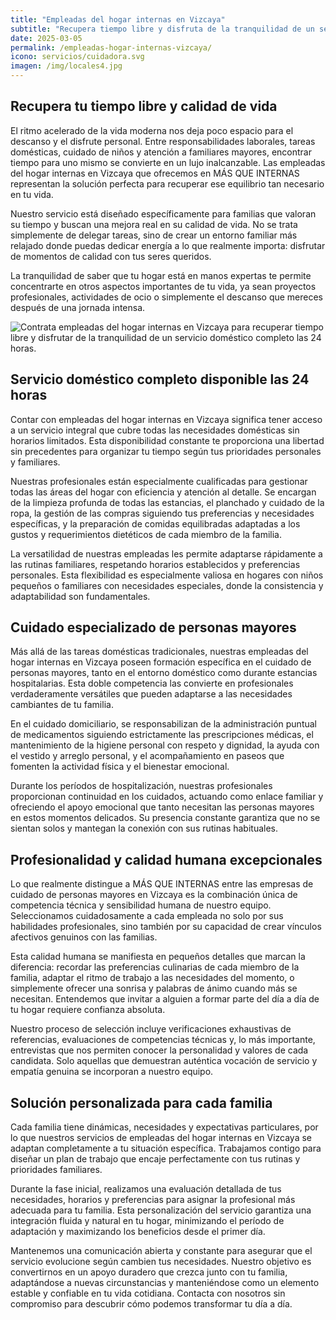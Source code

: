```yaml
---
title: "Empleadas del hogar internas en Vizcaya"
subtitle: "Recupera tiempo libre y disfruta de la tranquilidad de un servicio doméstico completo las 24 horas."
date: 2025-03-05
permalink: /empleadas-hogar-internas-vizcaya/
icono: servicios/cuidadora.svg
imagen: /img/locales4.jpg
---
```


## Recupera tu tiempo libre y calidad de vida

El ritmo acelerado de la vida moderna nos deja poco espacio para el descanso y el disfrute personal. Entre responsabilidades laborales, tareas domésticas, cuidado de niños y atención a familiares mayores, encontrar tiempo para uno mismo se convierte en un lujo inalcanzable. Las empleadas del hogar internas en Vizcaya que ofrecemos en MÁS QUE INTERNAS representan la solución perfecta para recuperar ese equilibrio tan necesario en tu vida.

Nuestro servicio está diseñado específicamente para familias que valoran su tiempo y buscan una mejora real en su calidad de vida. No se trata simplemente de delegar tareas, sino de crear un entorno familiar más relajado donde puedas dedicar energía a lo que realmente importa: disfrutar de momentos de calidad con tus seres queridos.

La tranquilidad de saber que tu hogar está en manos expertas te permite concentrarte en otros aspectos importantes de tu vida, ya sean proyectos profesionales, actividades de ocio o simplemente el descanso que mereces después de una jornada intensa.

![Contrata empleadas del hogar internas en Vizcaya para recuperar tiempo libre y disfrutar de la tranquilidad de un servicio doméstico completo las 24 horas.](/img/locales4.jpg)

## Servicio doméstico completo disponible las 24 horas

Contar con empleadas del hogar internas en Vizcaya significa tener acceso a un servicio integral que cubre todas las necesidades domésticas sin horarios limitados. Esta disponibilidad constante te proporciona una libertad sin precedentes para organizar tu tiempo según tus prioridades personales y familiares.

Nuestras profesionales están especialmente cualificadas para gestionar todas las áreas del hogar con eficiencia y atención al detalle. Se encargan de la limpieza profunda de todas las estancias, el planchado y cuidado de la ropa, la gestión de las compras siguiendo tus preferencias y necesidades específicas, y la preparación de comidas equilibradas adaptadas a los gustos y requerimientos dietéticos de cada miembro de la familia.

La versatilidad de nuestras empleadas les permite adaptarse rápidamente a las rutinas familiares, respetando horarios establecidos y preferencias personales. Esta flexibilidad es especialmente valiosa en hogares con niños pequeños o familiares con necesidades especiales, donde la consistencia y adaptabilidad son fundamentales.

## Cuidado especializado de personas mayores

Más allá de las tareas domésticas tradicionales, nuestras empleadas del hogar internas en Vizcaya poseen formación específica en el cuidado de personas mayores, tanto en el entorno doméstico como durante estancias hospitalarias. Esta doble competencia las convierte en profesionales verdaderamente versátiles que pueden adaptarse a las necesidades cambiantes de tu familia.

En el cuidado domiciliario, se responsabilizan de la administración puntual de medicamentos siguiendo estrictamente las prescripciones médicas, el mantenimiento de la higiene personal con respeto y dignidad, la ayuda con el vestido y arreglo personal, y el acompañamiento en paseos que fomenten la actividad física y el bienestar emocional.

Durante los períodos de hospitalización, nuestras profesionales proporcionan continuidad en los cuidados, actuando como enlace familiar y ofreciendo el apoyo emocional que tanto necesitan las personas mayores en estos momentos delicados. Su presencia constante garantiza que no se sientan solos y mantegan la conexión con sus rutinas habituales.

## Profesionalidad y calidad humana excepcionales

Lo que realmente distingue a MÁS QUE INTERNAS entre las empresas de cuidado de personas mayores en Vizcaya es la combinación única de competencia técnica y sensibilidad humana de nuestro equipo. Seleccionamos cuidadosamente a cada empleada no solo por sus habilidades profesionales, sino también por su capacidad de crear vínculos afectivos genuinos con las familias.

Esta calidad humana se manifiesta en pequeños detalles que marcan la diferencia: recordar las preferencias culinarias de cada miembro de la familia, adaptar el ritmo de trabajo a las necesidades del momento, o simplemente ofrecer una sonrisa y palabras de ánimo cuando más se necesitan. Entendemos que invitar a alguien a formar parte del día a día de tu hogar requiere confianza absoluta.

Nuestro proceso de selección incluye verificaciones exhaustivas de referencias, evaluaciones de competencias técnicas y, lo más importante, entrevistas que nos permiten conocer la personalidad y valores de cada candidata. Solo aquellas que demuestran auténtica vocación de servicio y empatía genuina se incorporan a nuestro equipo.

## Solución personalizada para cada familia

Cada familia tiene dinámicas, necesidades y expectativas particulares, por lo que nuestros servicios de empleadas del hogar internas en Vizcaya se adaptan completamente a tu situación específica. Trabajamos contigo para diseñar un plan de trabajo que encaje perfectamente con tus rutinas y prioridades familiares.

Durante la fase inicial, realizamos una evaluación detallada de tus necesidades, horarios y preferencias para asignar la profesional más adecuada para tu familia. Esta personalización del servicio garantiza una integración fluida y natural en tu hogar, minimizando el período de adaptación y maximizando los beneficios desde el primer día.

Mantenemos una comunicación abierta y constante para asegurar que el servicio evolucione según cambien tus necesidades. Nuestro objetivo es convertirnos en un apoyo duradero que crezca junto con tu familia, adaptándose a nuevas circunstancias y manteniéndose como un elemento estable y confiable en tu vida cotidiana. Contacta con nosotros sin compromiso para descubrir cómo podemos transformar tu día a día.
